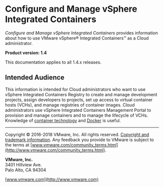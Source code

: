 # Configure and Manage vSphere Integrated Containers

*Configure and Manage vSphere Integrated Containers* provides information about how to use VMware vSphere&reg; Integrated Containers&trade; as a Cloud administrator.

**Product version: 1.4**

This documentation applies to all 1.4.x releases.

## Intended Audience

This information is intended for Cloud administrators who want to use vSphere Integrated Containers Registry to create and manage development projects, assign developers to projects, set up access to virtual container hosts (VCHs), and manage registries of container images. Cloud administrators use vSphere Integrated Containers Management Portal to provision and manage containers and to manage the lifecycle of VCHs. Knowledge of [container technology](https://en.wikipedia.org/wiki/Operating-system-level_virtualization) and [Docker](https://docs.docker.com/) is useful.

----------

Copyright &copy; 2016-2018 VMware, Inc. All rights reserved. [Copyright and trademark information](http://pubs.vmware.com/copyright-trademark.html). Any feedback you provide to VMware is subject to the terms at [www.vmware.com/community_terms.html](http://www.vmware.com/community_terms.html).

**VMware, Inc.**<br>
3401 Hillview Ave.<br>
Palo Alto, CA 94304

[www.vmware.com](http://www.vmware.com)